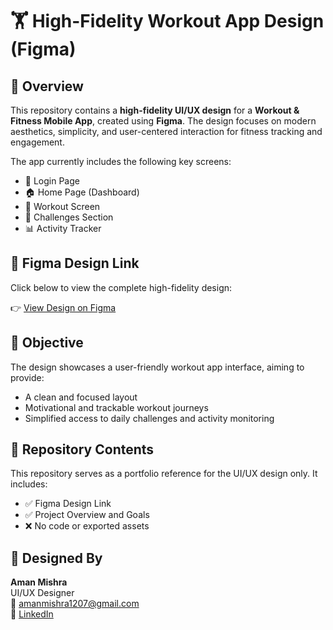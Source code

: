 # 🏋️ High-Fidelity Workout App Design (Figma)

## 📌 Overview

This repository contains a **high-fidelity UI/UX design** for a **Workout & Fitness Mobile App**, created using **Figma**. The design focuses on modern aesthetics, simplicity, and user-centered interaction for fitness tracking and engagement.

The app currently includes the following key screens:

- 🔐 Login Page  
- 🏠 Home Page (Dashboard)  
- 💪 Workout Screen  
- 🎯 Challenges Section  
- 📊 Activity Tracker


## 🔗 Figma Design Link

Click below to view the complete high-fidelity design:

👉 [View Design on Figma](https://www.figma.com/design/ipPEgC1oiVLegZV3faIJHB/WorkoutHighFedility?node-id=1-322&t=xe8K3Wx8vsUS6sc7-1) 



## 🎯 Objective

The design showcases a user-friendly workout app interface, aiming to provide:

- A clean and focused layout
- Motivational and trackable workout journeys
- Simplified access to daily challenges and activity monitoring


## 📁 Repository Contents

This repository serves as a portfolio reference for the UI/UX design only. It includes:

- ✅ Figma Design Link  
- ✅ Project Overview and Goals  
- ❌ No code or exported assets


## 👤 Designed By

**Aman Mishra**  
UI/UX Designer  
📧 amanmishra1207@gmail.com  
🔗 [LinkedIn](https://www.linkedin.com/in/aman-mishra-9b6109253/)
